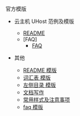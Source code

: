 <div class="sidebar_title icon_"> 官方模版 </div>   

* 云主机 UHost 范例及模版
   * [README](/inner-repository_uclouddocs/uhost_template/README)
   * [FAQ]
      * [FAQ](/inner-repository_uclouddocs/uhost_template/README)
   
* 其他
   * [README 模版](README.md)
   * [词汇表 模版](_glossary.md)
   * [左侧目录 模版](_sidebar.md)
   * [文档写作](文档范例.md)
   * [常用样式及注意事项](常用样式及注意事项.md)
   * [faq 模版](_faq.md)
